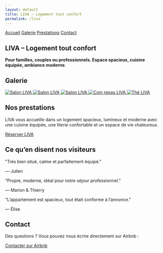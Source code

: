```yaml
---
layout: default
title: LIVA – Logement tout confort
permalink: /liva
---
```


<div class="bg-gray-100 min-h-screen px-4 text-center">

  <!-- MENU DE NAVIGATION -->
  <nav class="flex justify-center space-x-6 py-6 text-sm font-semibold uppercase tracking-wide">
    <a href="#accueil" class="hover:underline">Accueil</a>
    <a href="#galerie" class="hover:underline">Galerie</a>
    <a href="#prestations" class="hover:underline">Prestations</a>
    <a href="#contact" class="hover:underline">Contact</a>
  </nav>

  <!-- SECTION ACCUEIL -->
  <section id="accueil" class="py-6">
    <h1 class="text-4xl font-bold mb-4">LIVA – Logement tout confort</h1>
    <p class="text-lg max-w-xl mx-auto mb-6">
      <strong class="text-black">
        Pour familles, couples ou professionnels. Espace spacieux, cuisine équipée, ambiance moderne.
      </strong>
    </p>
  </section>

  <!-- SECTION GALERIE -->
  <section id="galerie" class="py-8">
    <h2 class="text-2xl font-bold mb-6">Galerie</h2>
    <div class="flex flex-wrap justify-center gap-4">
      <a href="{{ site.baseurl }}/assets/images/salon1.jpg" data-lightbox="liva" data-title="Salon LIVA">
        <img src="{{ site.baseurl }}/assets/images/salon1.jpg" alt="Salon LIVA" class="h-48 rounded shadow" />
      </a> 
      <a href="{{ site.baseurl }}/assets/images/Liva.jpg" data-lightbox="liva" data-title="Salon LIVA">
        <img src="{{ site.baseurl }}/assets/images/Liva.jpg" alt="Salon LIVA" class="h-48 rounded shadow" />
      </a>
      <a href="{{ site.baseurl }}/assets/images/chaise.jpg" data-lightbox="liva" data-title="Salon LIVA">
        <img src="{{ site.baseurl }}/assets/images/chaise.jpg" alt="Salon LIVA" class="h-48 rounded shadow" />
      </a>
      <a href="{{ site.baseurl }}/assets/images/espacerepas.jpg" data-lightbox="liva" data-title="Coin repas LIVA">
        <img src="{{ site.baseurl }}/assets/images/espacerepas.jpg" alt="Coin repas LIVA" class="h-48 rounded shadow" />
      </a>
      <a href="{{ site.baseurl }}/assets/images/the.jpg" data-lightbox="liva" data-title="Table LIVA">
        <img src="{{ site.baseurl }}/assets/images/the.jpg" alt="Thé LIVA" class="h-48 rounded shadow" />
      </a>  
    </div>
  </section>

  <!-- SECTION PRESTATIONS -->
  <section id="prestations" class="py-12">
    <h2 class="text-2xl font-bold mb-6">Nos prestations</h2>
    <p class="max-w-xl mx-auto text-lg mb-6">
      LIVA vous accueille dans un logement spacieux, lumineux et moderne avec une cuisine équipée, une literie confortable et un espace de vie chaleureux.
    </p>
    <a href="https://www.airbnb.fr/rooms/41095534?guests=1&adults=2&s=67&unique_share_id=e0082f3f-afbb-4a7f-8e36-141205d4c373"
       class="bg-white text-black hover:bg-gray-300 font-semibold py-3 px-6 rounded-full transition inline-block">
      Réserver LIVA
    </a>
  </section>

  <!-- AVIS CLIENTS -->
  <section class="py-12">
    <h2 class="text-2xl font-bold mb-6">Ce qu’en disent nos visiteurs</h2>
    <div class="relative w-full max-w-2xl mx-auto overflow-hidden">
      <div id="testimonial-carousel-liva" class="whitespace-nowrap transition-transform duration-700 ease-in-out">
        <div class="inline-block w-full px-4">
          <p class="text-lg italic mb-2">"Très bien situé, calme et parfaitement équipé."</p>
          <p class="text-sm text-gray-600">— Julien</p>
        </div>
        <div class="inline-block w-full px-4">
          <p class="text-lg italic mb-2">"Propre, moderne, idéal pour notre séjour professionnel."</p>
          <p class="text-sm text-gray-600">— Marion & Thierry</p>
        </div>
        <div class="inline-block w-full px-4">
          <p class="text-lg italic mb-2">"L’appartement est spacieux, tout était conforme à l’annonce."</p>
          <p class="text-sm text-gray-600">— Élise</p>
        </div>
      </div>
    </div>
  </section>

  <script>
    let indexLiva = 0;
    const carouselLiva = document.getElementById('testimonial-carousel-liva');
    const slideCountLiva = carouselLiva.children.length;

    setInterval(() => {
      indexLiva = (indexLiva + 1) % slideCountLiva;
      carouselLiva.style.transform = `translateX(-${indexLiva * 100}%)`;
    }, 5000);
  </script>

  <!-- SECTION CONTACT -->
  <section id="contact" class="text-center py-12">
    <h2 class="text-2xl font-bold mb-4">Contact</h2>
    <p class="text-lg mb-4">Des questions ? Vous pouvez nous écrire directement sur Airbnb :</p>
    <a href="https://www.airbnb.fr/rooms/41095534?guests=1&adults=2&s=67&unique_share_id=e0082f3f-afbb-4a7f-8e36-141205d4c373"
       class="bg-black text-white hover:bg-gray-800 font-semibold py-3 px-6 rounded-full transition inline-block">
      Contacter sur Airbnb
    </a>
  </section>

</div>
